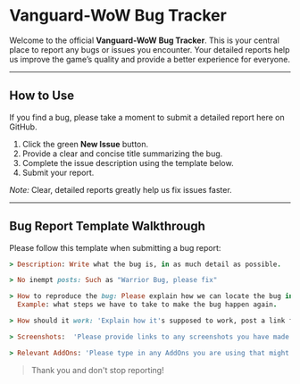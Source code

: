 # Vanguard-WoW Bug Tracker

Welcome to the official **Vanguard-WoW Bug Tracker**. This is your central place to report any bugs or issues you encounter. Your detailed reports help us improve the game’s quality and provide a better experience for everyone.

---

## How to Use

If you find a bug, please take a moment to submit a detailed report here on GitHub.

1. Click the green **New Issue** button.  
2. Provide a clear and concise title summarizing the bug.  
3. Complete the issue description using the template below.  
4. Submit your report.

*Note:* Clear, detailed reports greatly help us fix issues faster.

---

## Bug Report Template Walkthrough

Please follow this template when submitting a bug report:

```ruby
> Description: Write what the bug is, in as much detail as possible.
```
```ruby
> No inempt posts: Such as "Warrior Bug, please fix"
```
```ruby
> How to reproduce the bug: Please explain how we can locate the bug in question ourselves
  Example: what steps we have to take to make the bug happen again.
```
```ruby
> How should it work: 'Explain how it's supposed to work, post a link from youtube?'
```
```ruby
> Screenshots:  'Please provide links to any screenshots you have made which shows the bug in action.'
```
```ruby
> Relevant AddOns: 'Please type in any AddOns you are using that might interfere with the game in more problematic ways. If you want to be   safe, list all of them'
```
> Thank you and don't stop reporting!
